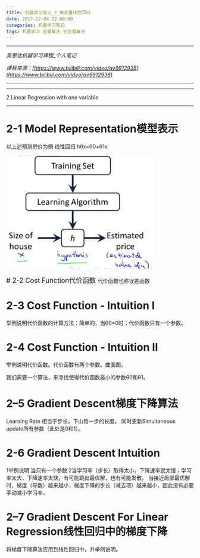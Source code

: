 ```yaml
---
title: 机器学习笔记_2_单变量线性回归
date: 2017-12-04 22:00:00
categories: 机器学习笔记
tags: 机器学习 监督算法 无监督算法
---
```


***
*吴恩达机器学习课程_个人笔记*

*课程来源：[https://www.bilibili.com/video/av9912938](https://www.bilibili.com/video/av9912938)*
***
***

2 Linear Regression with one variable

***

# 2-1 Model Representation模型表示
以上述预测房价为例
线性回归 hθx=θ0+θ1x

![avatar](/images/jiqixuexi.2.1.png)

<font size=4> #  2-2 Cost Function代价函数 </font>
代价函数也称误差函数
# 2-3 Cost Function - Intuition I
举例说明代价函数的计算方法：简单的，当θ0=0时；代价函数只有一个参数。
# 2-4 Cost Function - Intuition II
举例说明代价函数。代价函数有两个参数。曲面图。

我们需要一个算法，来寻找使得代价函数最小的参数θ0和θ1。
# 2–5 Gradient Descent梯度下降算法
Learning Rate 相当于步长，下山每一步的长度。
同时更新Simultaneous update所有参数（此处是0和1）。
 
# 2-6 Gradient Descent Intuition
1举例说明 当只有一个参数
2当学习率（步长）取得太小，下降速率就太慢；学习率太大，下降速率太快，有可能跳出最优解，也有可能发散。
当接近局部最优解时，梯度（导数）越来越小，梯度下降的步长（减去项）越来越小，因此没有必要手动减小学习率。
# 2–7  Gradient Descent For Linear Regression线性回归中的梯度下降
将梯度下降算法应用到线性回归中，并举例说明。